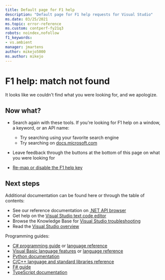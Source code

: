 ```yaml
---
title: Default page for F1 help
description: "Default page for F1 help requests for Visual Studio"
ms.date: 03/25/2021
ms.topic: error-reference
ms.custom: contperf-fy21q3
robots: noindex,nofollow
f1_keywords:
- vs.ambient
manager: jmartens
author: mikejo5000
ms.author: mikejo
---
```

# F1 help: match not found

It looks like we couldn't find what you were looking for, and we apologize. 

## Now what?

- Search again with these tools. If you're looking for F1 help on a window, a keyword, or an API name:
  - Try searching using your favorite search engine
  - Try searching on [docs.microsoft.com](/)

- Leave feedback through the buttons at the bottom of this page on what you were looking for

- [Re-map or disable the F1 help key](../not-in-toc/change-f1-help-key.md)


## Next steps

Additional documentation can be found here or through the table of contents: 
- See our reference documentation on [.NET API browser](/dotnet/api/)
- Get help on the [Visual Studio text code editor](../../ide/writing-code-in-the-code-and-text-editor.md)
- Browse the Knowledge Base for [Visual Studio troubleshooting](/troubleshoot/visualstudio/welcome-visual-studio/)
- Read the [Visual Studio overview](../../get-started/visual-studio-ide.md)

Programming guides:
- [C# programming guide](/dotnet/csharp/programming-guide/) or [language reference](/dotnet/csharp/language-reference/)
- [Visual Basic language features](/dotnet/visual-basic/programming-guide/language-features/) or [language reference](/dotnet/visual-basic/language-reference/)
- [Python documentation](https://docs.python.org/)
- [C/C++ language and standard libraries reference](/cpp/cpp/c-cpp-language-and-standard-libraries)
- [F# guide](/dotnet/fsharp/)
- [TypeScript documentation](https://www.typescriptlang.org/docs)


